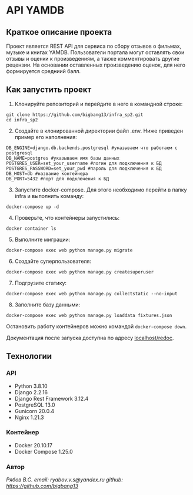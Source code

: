 # API YAMDB
## Краткое описание проекта

Проект является REST API для сервиса по сбору отзывов о фильмах, музыке и книгах YAMDB. Пользователи портала могут оставлять свои отзывы и оценки к произведениям, а также комментировать другие рецензии. На основании оставленных произведению оценок, для него формируется средниий балл.

## Как запустить проект
         
1. Клонируйте репозиторий и перейдите в него в командной строке:
```      
git clone https://github.com/bigbang13/infra_sp2.git
cd infra_sp2
```      
2. Создайте в клонированной директории файл .env. Ниже приведен пример его наполнения:
```
DB_ENGINE=django.db.backends.postgresql #указываем что работаем с postgresql
DB_NAME=postgres #указываем имя базы данных
POSTGRES_USER=set_your_username #логин для подключения к БД
POSTGRES_PASSWORD=set_your_pwd #пароль для подключения к БД
DB_HOST=db #название контейнера
DB_PORT=5432 #порт для подключения к БД
```
3. Запустите docker-compose. Для этого необходимо перейти в папку infra и выполнить команду:
```
docker-compose up -d
```
4. Проверьте, что контейнеры запустились:
```
docker container ls
```
5. Выполните миграции:
```
docker-compose exec web python manage.py migrate
```
6. Создайте суперпользователя:
```
docker-compose exec web python manage.py createsuperuser
```
7. Подгрузите статику:
```
docker-compose exec web python manage.py collectstatic --no-input
```
8. Заполните базу данными:
```
docker-compose exec web python manage.py loaddata fixtures.json
```
Остановить работу контейнеров можно командой ```docker-compose down```.

Документация после запуска доступна по адресу [localhost/redoc](http://localhost/redoc/).

## Технологии
### API
- Python 3.8.10
- Django 2.2.16
- Django Rest Framework 3.12.4
- PostgreSQL 13.0
- Gunicorn 20.0.4
- Nginx 1.21.3

### Контейнер
- Docker 20.10.17
- Docker Compose 1.25.0

### Автор

_Рябов В.С._
_email: ryabov.v.s@yandex.ru_
_github: https://github.com/bigbang13_
